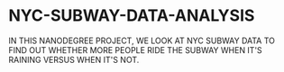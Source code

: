 # NYC-SUBWAY-DATA-ANALYSIS
IN THIS NANODEGREE PROJECT, WE LOOK AT NYC SUBWAY DATA TO FIND OUT WHETHER MORE PEOPLE RIDE THE SUBWAY WHEN IT'S RAINING VERSUS WHEN IT'S NOT.
